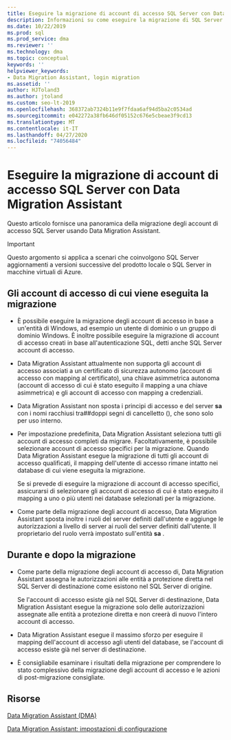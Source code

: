 ```yaml
---
title: Eseguire la migrazione di account di accesso SQL Server con Data Migration Assistant
description: Informazioni su come eseguire la migrazione di SQL Server account di accesso con Data Migration Assistant
ms.date: 10/22/2019
ms.prod: sql
ms.prod_service: dma
ms.reviewer: ''
ms.technology: dma
ms.topic: conceptual
keywords: ''
helpviewer_keywords:
- Data Migration Assistant, login migration
ms.assetid: ''
author: HJToland3
ms.author: jtoland
ms.custom: seo-lt-2019
ms.openlocfilehash: 368372ab7324b11e9f7fdaa6af94d5ba2c0534ad
ms.sourcegitcommit: e042272a38fb646df05152c676e5cbeae3f9cd13
ms.translationtype: MT
ms.contentlocale: it-IT
ms.lasthandoff: 04/27/2020
ms.locfileid: "74056484"
---
```

# <a name="migrate-sql-server-logins-with-data-migration-assistant"></a>Eseguire la migrazione di account di accesso SQL Server con Data Migration Assistant

Questo articolo fornisce una panoramica della migrazione degli account di accesso SQL Server usando Data Migration Assistant.

> [!IMPORTANT]
> Questo argomento si applica a scenari che coinvolgono SQL Server aggiornamenti a versioni successive del prodotto locale o SQL Server in macchine virtuali di Azure.

## <a name="which-logins-are-migrated"></a>Gli account di accesso di cui viene eseguita la migrazione

- È possibile eseguire la migrazione degli account di accesso in base a un'entità di Windows, ad esempio un utente di dominio o un gruppo di dominio Windows. È inoltre possibile eseguire la migrazione di account di accesso creati in base all'autenticazione SQL, detti anche SQL Server account di accesso.

- Data Migration Assistant attualmente non supporta gli account di accesso associati a un certificato di sicurezza autonomo (account di accesso con mapping al certificato), una chiave asimmetrica autonoma (account di accesso di cui è stato eseguito il mapping a una chiave asimmetrica) e gli account di accesso con mapping a credenziali.

- Data Migration Assistant non sposta i principi di accesso e del server **sa** con i nomi racchiusi tra\#\#doppi segni di cancelletto (), che sono solo per uso interno.

- Per impostazione predefinita, Data Migration Assistant seleziona tutti gli account di accesso completi da migrare. Facoltativamente, è possibile selezionare account di accesso specifici per la migrazione. Quando Data Migration Assistant esegue la migrazione di tutti gli account di accesso qualificati, il mapping dell'utente di accesso rimane intatto nei database di cui viene eseguita la migrazione.

  Se si prevede di eseguire la migrazione di account di accesso specifici, assicurarsi di selezionare gli account di accesso di cui è stato eseguito il mapping a uno o più utenti nei database selezionati per la migrazione.

- Come parte della migrazione degli account di accesso, Data Migration Assistant sposta inoltre i ruoli del server definiti dall'utente e aggiunge le autorizzazioni a livello di server ai ruoli del server definiti dall'utente. Il proprietario del ruolo verrà impostato sull'entità **sa** .

## <a name="during-and-after-migration"></a>Durante e dopo la migrazione

- Come parte della migrazione degli account di accesso di, Data Migration Assistant assegna le autorizzazioni alle entità a protezione diretta nel SQL Server di destinazione come esistono nel SQL Server di origine.

  Se l'account di accesso esiste già nel SQL Server di destinazione, Data Migration Assistant esegue la migrazione solo delle autorizzazioni assegnate alle entità a protezione diretta e non creerà di nuovo l'intero account di accesso.

- Data Migration Assistant esegue il massimo sforzo per eseguire il mapping dell'account di accesso agli utenti del database, se l'account di accesso esiste già nel server di destinazione.

- È consigliabile esaminare i risultati della migrazione per comprendere lo stato complessivo della migrazione degli account di accesso e le azioni di post-migrazione consigliate.

## <a name="resources"></a>Risorse

[Data Migration Assistant (DMA)](../dma/dma-overview.md)

[Data Migration Assistant: impostazioni di configurazione](../dma/dma-configurationsettings.md)
